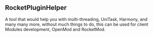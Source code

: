 ## RocketPluginHelper
A tool that would help you with multi-threading, UniTask, Harmony, and many many more, without much things to do, this can be used for client Modules development, OpenMod and RocketMod.